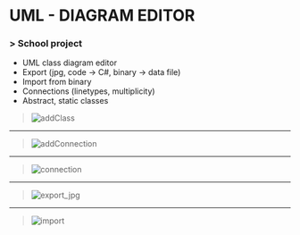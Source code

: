 # UML - DIAGRAM EDITOR
### > School project
  * UML class diagram editor
  * Export (jpg, code -> C#, binary -> data file)
  * Import from binary
  * Connections (linetypes, multiplicity)
  * Abstract, static classes
  
  >![addClass](https://github.com/melovin/UML-diagram_editor/assets/70209304/c989048c-51dd-4aaf-ba37-78096ac96bf2)
***
  >![addConnection](https://github.com/melovin/UML-diagram_editor/assets/70209304/beb5e6ed-905e-4011-b103-2a165070f93e)
***
  >![connection](https://github.com/melovin/UML-diagram_editor/assets/70209304/0ec0846a-e52c-4a01-a75c-401ebeec5610)
***
  >![export_jpg](https://github.com/melovin/UML-diagram_editor/assets/70209304/26c30a1c-c195-465d-b226-f599db004a6d)
***
  >![import](https://github.com/melovin/UML-diagram_editor/assets/70209304/811f3756-2e4e-471d-ae3f-c0aff2bbd75c)
